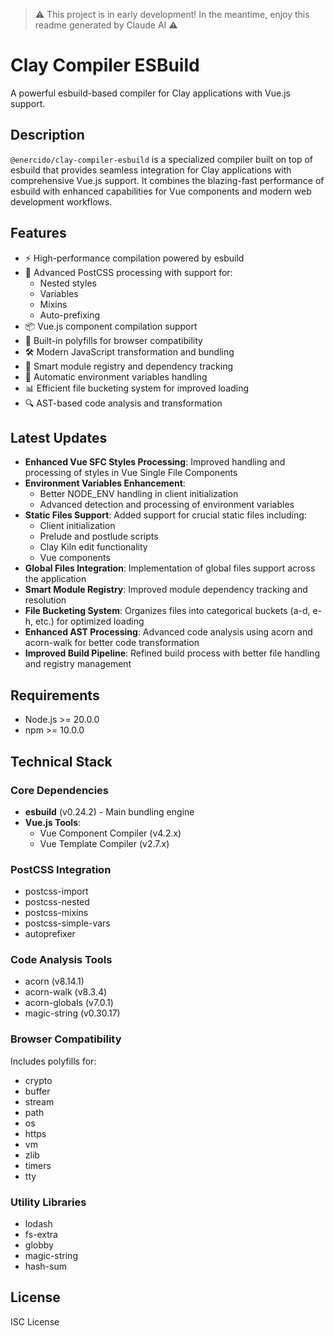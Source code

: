 >⚠️ This project is in early development! In the meantime, enjoy this readme generated by Claude AI ⚠️

# Clay Compiler ESBuild

A powerful esbuild-based compiler for Clay applications with Vue.js support.

## Description

`@enercido/clay-compiler-esbuild` is a specialized compiler built on top of esbuild that provides seamless integration for Clay applications with comprehensive Vue.js support. It combines the blazing-fast performance of esbuild with enhanced capabilities for Vue components and modern web development workflows.

## Features

- ⚡️ High-performance compilation powered by esbuild
- 🎨 Advanced PostCSS processing with support for:
  - Nested styles
  - Variables
  - Mixins
  - Auto-prefixing
- 📦 Vue.js component compilation support
- 🔄 Built-in polyfills for browser compatibility
- 🛠️ Modern JavaScript transformation and bundling
- 📑 Smart module registry and dependency tracking
- 🔧 Automatic environment variables handling
- 📊 Efficient file bucketing system for improved loading
- 🔍 AST-based code analysis and transformation

## Latest Updates

- **Enhanced Vue SFC Styles Processing**: Improved handling and processing of styles in Vue Single File Components
- **Environment Variables Enhancement**: 
  - Better NODE_ENV handling in client initialization
  - Advanced detection and processing of environment variables
- **Static Files Support**: Added support for crucial static files including:
  - Client initialization
  - Prelude and postlude scripts
  - Clay Kiln edit functionality
  - Vue components
- **Global Files Integration**: Implementation of global files support across the application
- **Smart Module Registry**: Improved module dependency tracking and resolution
- **File Bucketing System**: Organizes files into categorical buckets (a-d, e-h, etc.) for optimized loading
- **Enhanced AST Processing**: Advanced code analysis using acorn and acorn-walk for better code transformation
- **Improved Build Pipeline**: Refined build process with better file handling and registry management

## Requirements

- Node.js >= 20.0.0
- npm >= 10.0.0

## Technical Stack

### Core Dependencies
- **esbuild** (v0.24.2) - Main bundling engine
- **Vue.js Tools**:
    - Vue Component Compiler (v4.2.x)
    - Vue Template Compiler (v2.7.x)

### PostCSS Integration
- postcss-import
- postcss-nested
- postcss-mixins
- postcss-simple-vars
- autoprefixer

### Code Analysis Tools
- acorn (v8.14.1)
- acorn-walk (v8.3.4)
- acorn-globals (v7.0.1)
- magic-string (v0.30.17)

### Browser Compatibility
Includes polyfills for:
- crypto
- buffer
- stream
- path
- os
- https
- vm
- zlib
- timers
- tty

### Utility Libraries
- lodash
- fs-extra
- globby
- magic-string
- hash-sum

## License

ISC License
